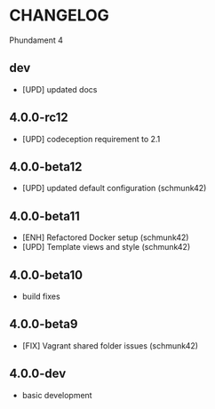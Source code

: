 CHANGELOG
=========

Phundament 4

dev
---

- [UPD] updated docs

4.0.0-rc12
----------

- [UPD] codeception requirement to 2.1

4.0.0-beta12
------------

- [UPD] updated default configuration (schmunk42)

4.0.0-beta11
------------

- [ENH] Refactored Docker setup (schmunk42)
- [UPD] Template views and style (schmunk42)

4.0.0-beta10
------------

- build fixes

4.0.0-beta9
-----------

- [FIX] Vagrant shared folder issues (schmunk42)

4.0.0-dev
---------

- basic development
